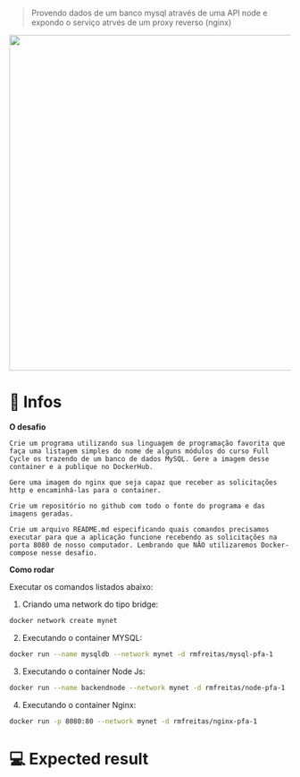 > Provendo dados de um banco mysql através de uma API node e expondo o serviço atrvés de um proxy reverso (nginx)

<p align="center">
  <img align="center" src="./.git/isoflow.png" width="600" border="0">
</p>

# 📘 Infos

**O desafio** 

```
Crie um programa utilizando sua linguagem de programação favorita que faça uma listagem simples do nome de alguns módulos do curso Full Cycle os trazendo de um banco de dados MySQL. Gere a imagem desse container e a publique no DockerHub.

Gere uma imagem do nginx que seja capaz que receber as solicitações http e encaminhá-las para o container.

Crie um repositório no github com todo o fonte do programa e das imagens geradas.

Crie um arquivo README.md especificando quais comandos precisamos executar para que a aplicação funcione recebendo as solicitações na porta 8080 de nosso computador. Lembrando que NÃO utilizaremos Docker-compose nesse desafio.
```


**Como rodar**

Executar os comandos listados abaixo:

1. Criando uma network do tipo bridge:
```bash
docker network create mynet
```
2. Executando o container MYSQL:
```bash
docker run --name mysqldb --network mynet -d rmfreitas/mysql-pfa-1
```
3. Executando o container Node Js:
```bash
docker run --name backendnode --network mynet -d rmfreitas/node-pfa-1
```
4. Executando o container Nginx:
```bash
docker run -p 8080:80 --network mynet -d rmfreitas/nginx-pfa-1
```



# 💻 Expected result